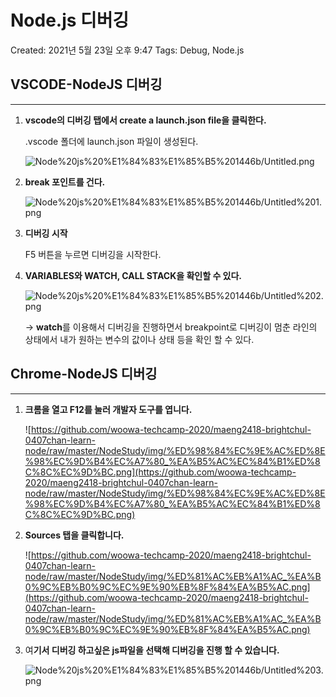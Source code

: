 # Node.js 디버깅

Created: 2021년 5월 23일 오후 9:47
Tags: Debug, Node.js

## **VSCODE-NodeJS 디버깅**

---

1. **vscode의 디버깅 탭에서 create a launch.json file을 클릭한다.**
    
    .vscode 폴더에 launch.json 파일이 생성된다.
    
    ![Node%20js%20%E1%84%83%E1%85%B5%201446b/Untitled.png](Node%20js%20%E1%84%83%E1%85%B5%201446b/Untitled.png)
    
2. **break 포인트를 건다.**
    
    ![Node%20js%20%E1%84%83%E1%85%B5%201446b/Untitled%201.png](Node%20js%20%E1%84%83%E1%85%B5%201446b/Untitled%201.png)
    
3. **디버깅 시작**
    
    F5 버튼을 누르면 디버깅을 시작한다.
    
4. **VARIABLES와 WATCH, CALL STACK을 확인할 수 있다.**
    
    ![Node%20js%20%E1%84%83%E1%85%B5%201446b/Untitled%202.png](Node%20js%20%E1%84%83%E1%85%B5%201446b/Untitled%202.png)
    
    → **watch**를 이용해서 디버깅을 진행하면서 breakpoint로 디버깅이 멈춘 라인의 상태에서 내가 원하는 변수의 값이나 상태 등을 확인 할 수 있다.
    

## **Chrome-NodeJS 디버깅**

---

1. **크롬을 열고 F12를 눌러 개발자 도구를 엽니다.**
    
    ![https://github.com/woowa-techcamp-2020/maeng2418-brightchul-0407chan-learn-node/raw/master/NodeStudy/img/%ED%98%84%EC%9E%AC%ED%8E%98%EC%9D%B4%EC%A7%80_%EA%B5%AC%EC%84%B1%ED%8C%8C%EC%9D%BC.png](https://github.com/woowa-techcamp-2020/maeng2418-brightchul-0407chan-learn-node/raw/master/NodeStudy/img/%ED%98%84%EC%9E%AC%ED%8E%98%EC%9D%B4%EC%A7%80_%EA%B5%AC%EC%84%B1%ED%8C%8C%EC%9D%BC.png)
    
2. **Sources 탭을 클릭합니다.**
    
    ![https://github.com/woowa-techcamp-2020/maeng2418-brightchul-0407chan-learn-node/raw/master/NodeStudy/img/%ED%81%AC%EB%A1%AC_%EA%B0%9C%EB%B0%9C%EC%9E%90%EB%8F%84%EA%B5%AC.png](https://github.com/woowa-techcamp-2020/maeng2418-brightchul-0407chan-learn-node/raw/master/NodeStudy/img/%ED%81%AC%EB%A1%AC_%EA%B0%9C%EB%B0%9C%EC%9E%90%EB%8F%84%EA%B5%AC.png)
    
3. 여**기서 디버깅 하고싶은 js파일을 선택해 디버깅을 진행 할 수 있습니다.**
    
    ![Node%20js%20%E1%84%83%E1%85%B5%201446b/Untitled%203.png](Node%20js%20%E1%84%83%E1%85%B5%201446b/Untitled%203.png)